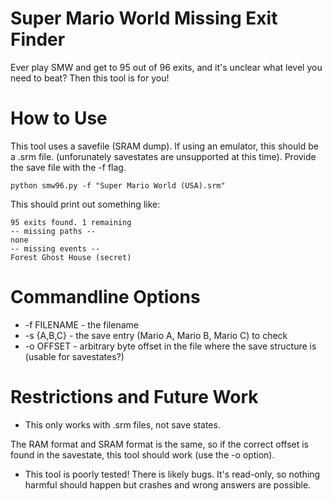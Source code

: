 # Super Mario World Missing Exit Finder
Ever play SMW and get to 95 out of 96 exits, and it's unclear what level 
you need to beat? Then this tool is for you!

# How to Use

This tool uses a savefile (SRAM dump). If using an emulator, this should be a .srm file. (unforunately savestates are unsupported at this time). Provide the save file with the -f flag.

`python smw96.py -f "Super Mario World (USA).srm"`

This should print out something like:

```
95 exits found. 1 remaining
-- missing paths --
none
-- missing events --
Forest Ghost House (secret)
```

# Commandline Options

* -f FILENAME - the filename
* -s {A,B,C} - the save entry (Mario A, Mario B, Mario C) to check
* -o OFFSET - arbitrary byte offset in the file where the save structure is (usable for savestates?)

# Restrictions and Future Work

* This only works with .srm files, not save states.

The RAM format and SRAM format is the same, so if the correct offset is found in the savestate,
this tool should work (use the -o option).

* This tool is poorly tested! There is likely bugs. It's read-only, so nothing harmful should happen but crashes and wrong answers are possible.